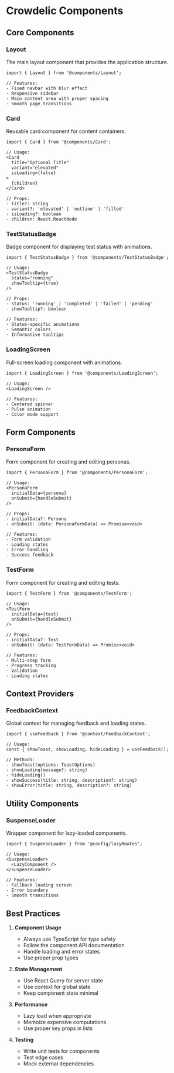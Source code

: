 # Crowdelic Components

## Core Components

### Layout
The main layout component that provides the application structure.

```tsx
import { Layout } from '@components/Layout';

// Features:
- Fixed navbar with blur effect
- Responsive sidebar
- Main content area with proper spacing
- Smooth page transitions
```

### Card
Reusable card component for content containers.

```tsx
import { Card } from '@components/Card';

// Usage:
<Card
  title="Optional Title"
  variant="elevated"
  isLoading={false}
>
  {children}
</Card>

// Props:
- title?: string
- variant?: 'elevated' | 'outline' | 'filled'
- isLoading?: boolean
- children: React.ReactNode
```

### TestStatusBadge
Badge component for displaying test status with animations.

```tsx
import { TestStatusBadge } from '@components/TestStatusBadge';

// Usage:
<TestStatusBadge
  status="running"
  showTooltip={true}
/>

// Props:
- status: 'running' | 'completed' | 'failed' | 'pending'
- showTooltip?: boolean

// Features:
- Status-specific animations
- Semantic colors
- Informative tooltips
```

### LoadingScreen
Full-screen loading component with animations.

```tsx
import { LoadingScreen } from '@components/LoadingScreen';

// Usage:
<LoadingScreen />

// Features:
- Centered spinner
- Pulse animation
- Color mode support
```

## Form Components

### PersonaForm
Form component for creating and editing personas.

```tsx
import { PersonaForm } from '@components/PersonaForm';

// Usage:
<PersonaForm
  initialData={persona}
  onSubmit={handleSubmit}
/>

// Props:
- initialData?: Persona
- onSubmit: (data: PersonaFormData) => Promise<void>

// Features:
- Form validation
- Loading states
- Error handling
- Success feedback
```

### TestForm
Form component for creating and editing tests.

```tsx
import { TestForm } from '@components/TestForm';

// Usage:
<TestForm
  initialData={test}
  onSubmit={handleSubmit}
/>

// Props:
- initialData?: Test
- onSubmit: (data: TestFormData) => Promise<void>

// Features:
- Multi-step form
- Progress tracking
- Validation
- Loading states
```

## Context Providers

### FeedbackContext
Global context for managing feedback and loading states.

```tsx
import { useFeedback } from '@context/FeedbackContext';

// Usage:
const { showToast, showLoading, hideLoading } = useFeedback();

// Methods:
- showToast(options: ToastOptions)
- showLoading(message?: string)
- hideLoading()
- showSuccess(title: string, description?: string)
- showError(title: string, description?: string)
```

## Utility Components

### SuspenseLoader
Wrapper component for lazy-loaded components.

```tsx
import { SuspenseLoader } from '@config/lazyRoutes';

// Usage:
<SuspenseLoader>
  <LazyComponent />
</SuspenseLoader>

// Features:
- Fallback loading screen
- Error boundary
- Smooth transitions
```

## Best Practices

1. **Component Usage**
   - Always use TypeScript for type safety
   - Follow the component API documentation
   - Handle loading and error states
   - Use proper prop types

2. **State Management**
   - Use React Query for server state
   - Use context for global state
   - Keep component state minimal

3. **Performance**
   - Lazy load when appropriate
   - Memoize expensive computations
   - Use proper key props in lists

4. **Testing**
   - Write unit tests for components
   - Test edge cases
   - Mock external dependencies
